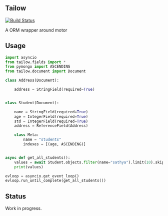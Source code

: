 ## Tailow
[![Build Status](https://travis-ci.org/sourcepirate/tailow.svg?branch=master)](https://travis-ci.org/sourcepirate/tailow)

A ORM wrapper around motor

## Usage

```python
import asyncio
from tailow.fields import *
from pymongo import ASCENDING
from tailow.document import Document

class Address(Document):

    address = StringField(required=True)


class Student(Document):

    name = StringField(required=True)
    age = IntegerField(required=True)
    std = IntegerField(required=True)
    address = ReferenceField(Address)

    class Meta:
        name = "students"
        indexes = [(age, ASCENDING)]


async def get_all_students():
    values = await Student.objects.filter(name="sathya").limit(10).skip(2).find()
    print(values)

evloop = asyncio.get_event_loop()
evloop.run_until_complete(get_all_students())

```

## Status

Work in progress.

